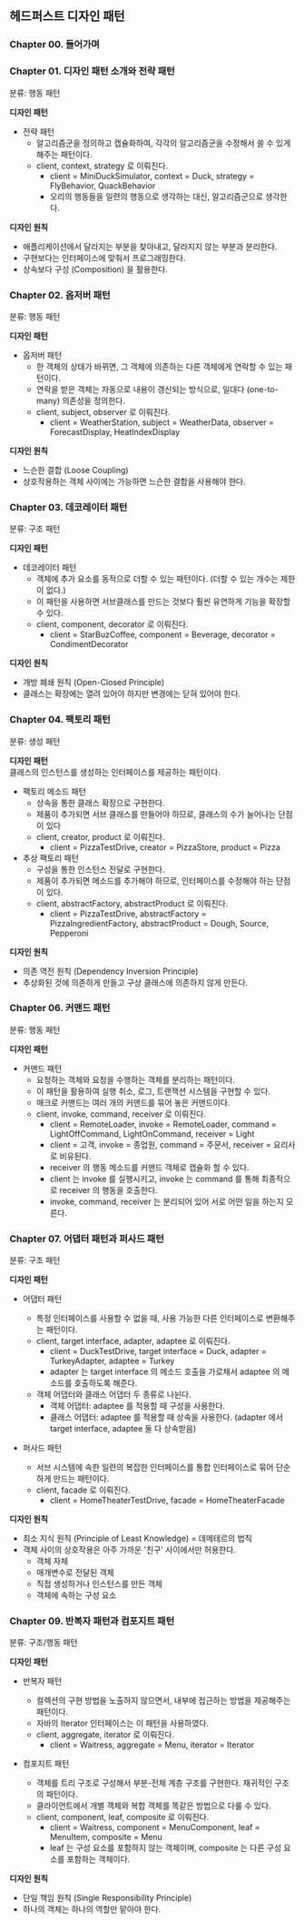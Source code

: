 ## 헤드퍼스트 디자인 패턴
### Chapter 00. 들어가며
### Chapter 01. 디자인 패턴 소개와 전략 패턴
분류: 행동 패턴

**디자인 패턴**
- 전략 패턴
  - 알고리즘군을 정의하고 캡슐화하여, 각각의 알고리즘군을 수정해서 쓸 수 있게 해주는 패턴이다.
  - client, context, strategy 로 이뤄진다.
    - client = MiniDuckSimulator, context = Duck, strategy = FlyBehavior, QuackBehavior
    - 오리의 행동들을 일련의 행동으로 생각하는 대신, 알고리즘군으로 생각한다.

**디자인 원칙**
- 애플리케이션에서 달라지는 부분을 찾아내고, 달라지지 않는 부분과 분리한다.
- 구현보다는 인터페이스에 맞춰서 프로그래밍한다.
- 상속보다 구성 (Composition) 을 활용한다.

### Chapter 02. 옵저버 패턴
분류: 행동 패턴

**디자인 패턴**
- 옵저버 패턴
  - 한 객체의 상태가 바뀌면, 그 객체에 의존하는 다른 객체에게 연락할 수 있는 패턴이다.
  - 연락을 받은 객체는 자동으로 내용이 갱신되는 방식으로, 일대다 (one-to-many) 의존성을 정의한다.
  - client, subject, observer 로 이뤄진다.
    - client = WeatherStation, subject = WeatherData, observer = ForecastDisplay, HeatIndexDisplay

**디자인 원칙**
- 느슨한 결합 (Loose Coupling)
- 상호작용하는 객체 사이에는 가능하면 느슨한 결합을 사용해야 한다.

### Chapter 03. 데코레이터 패턴
분류: 구조 패턴

**디자인 패턴**
- 데코레이터 패턴
  - 객체에 추가 요소를 동적으로 더할 수 있는 패턴이다. (더할 수 있는 개수는 제한이 없다.)
  - 이 패턴을 사용하면 서브클래스를 만드는 것보다 훨씬 유연하게 기능을 확장할 수 있다.
  - client, component, decorator 로 이뤄진다.
    - client = StarBuzCoffee, component = Beverage, decorator = CondimentDecorator

**디자인 원칙**
- 개방 폐쇄 원칙 (Open-Closed Principle)
- 클래스는 확장에는 열려 있어야 하지만 변경에는 닫혀 있어야 한다.

### Chapter 04. 팩토리 패턴
분류: 생성 패턴

**디자인 패턴**  
클래스의 인스턴스를 생성하는 인터페이스를 제공하는 패턴이다.
- 팩토리 메소드 패턴
  - 상속을 통한 클래스 확장으로 구현한다.
  - 제품이 추가되면 서브 클래스를 만들어야 하므로, 클래스의 수가 늘어나는 단점이 있다
  - client, creator, product 로 이뤄진다.
    - client = PizzaTestDrive, creator = PizzaStore, product = Pizza
- 추상 팩토리 패턴
  - 구성을 통한 인스턴스 전달로 구현한다.
  - 제품이 추가되면 메소드를 추가해야 하므로, 인터페이스를 수정해야 하는 단점이 있다.
  - client, abstractFactory, abstractProduct 로 이뤄진다.
    - client = PizzaTestDrive, abstractFactory = PizzaIngredientFactory, abstractProduct = Dough, Source, Pepperoni

**디자인 원칙**
- 의존 역전 원칙 (Dependency Inversion Principle)
- 추상화된 것에 의존하게 만들고 구상 클래스에 의존하지 않게 만든다.

### Chapter 06. 커맨드 패턴
분류: 행동 패턴

**디자인 패턴**
- 커맨드 패턴
  - 요청하는 객체와 요청을 수행하는 객체를 분리하는 패턴이다.
  - 이 패턴을 활용하여 실행 취소, 로그, 트랜잭션 시스템을 구현할 수 있다.
  - 매크로 커맨드는 여러 개의 커맨드를 묶어 놓은 커맨드이다.
  - client, invoke, command, receiver 로 이뤄진다.
    - client = RemoteLoader, invoke = RemoteLoader, command = LightOffCommand, LightOnCommand, receiver = Light
    - client = 고객, invoke = 종업원, command = 주문서, receiver = 요리사로 비유된다.
    - receiver 의 행동 메소드를 커맨드 객체로 캡슐화 할 수 있다.
    - client 는 invoke 를 실행시키고, invoke 는 command 를 통해 최종적으로 receiver 의 행동을 호출한다.
    - invoke, command, receiver 는 분리되어 있어 서로 어떤 일을 하는지 모른다.
  
### Chapter 07. 어댑터 패턴과 퍼사드 패턴
분류: 구조 패턴  

**디자인 패턴**
- 어댑터 패턴
  - 특정 인터페이스를 사용할 수 없을 때, 사용 가능한 다른 인터페이스로 변환해주는 패턴이다.
  - client, target interface, adapter, adaptee 로 이뤄진다.
    - client = DuckTestDrive, target interface = Duck, adapter = TurkeyAdapter, adaptee = Turkey
    - adapter 는 target interface 의 메소드 호출을 가로채서 adaptee 의 메소드를 호출하도록 해준다.
  - 객체 어댑터와 클래스 어댑터 두 종류로 나뉜다.
    - 객체 어댑터: adaptee 를 적용할 때 구성을 사용한다.
    - 클래스 어댑터: adaptee 를 적용할 때 상속을 사용한다. (adapter 에서 target interface, adaptee 둘 다 상속받음)

- 퍼사드 패턴
  - 서브 시스템에 속한 일련의 복잡한 인터페이스를 통합 인터페이스로 묶어 단순하게 만드는 패턴이다.
  - client, facade 로 이뤄진다.
    - client = HomeTheaterTestDrive, facade = HomeTheaterFacade

**디자인 원칙**
- 최소 지식 원칙 (Principle of Least Knowledge) = 데메테르의 법칙
- 객체 사이의 상호작용은 아주 가까운 '친구' 사이에서만 허용한다.
  - 객체 자체
  - 매개변수로 전달된 객체
  - 직접 생성하거나 인스턴스를 만든 객체
  - 객체에 속하는 구성 요소

### Chapter 09. 반복자 패턴과 컴포지트 패턴
분류: 구조/행동 패턴

**디자인 패턴**
- 반복자 패턴
  - 컬렉션의 구현 방법을 노출하지 않으면서, 내부에 접근하는 방법을 제공해주는 패턴이다.
  - 자바의 Iterator 인터페이스는 이 패턴을 사용하였다.
  - client, aggregate, iterator 로 이뤄진다.
    - client = Waitress, aggregate = Menu, iterator = Iterator

- 컴포지트 패턴
  - 객체를 트리 구조로 구성해서 부분-전체 계층 구조를 구현한다. 재귀적인 구조의 패턴이다.
  - 클라이언트에서 개별 객체와 복합 객체를 똑같은 방법으로 다룰 수 있다.
  - client, component, leaf, composite 로 이뤄진다.
    - client = Waitress, component = MenuComponent, leaf = MenuItem, composite = Menu
    - leaf 는 구성 요소를 포함하지 않는 객체이며, composite 는 다른 구성 요소를 포함하는 객체이다.

**디자인 원칙**
- 단일 책임 원칙 (Single Responsibility Principle)
- 하나의 객체는 하나의 역할만 맡아야 한다.